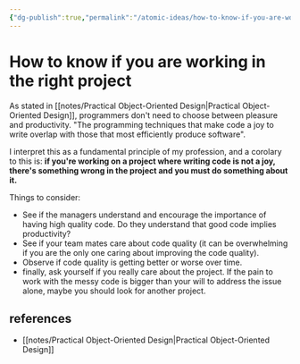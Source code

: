 ```yaml
---
{"dg-publish":true,"permalink":"/atomic-ideas/how-to-know-if-you-are-working-in-the-right-project/","dgHomeLink":true,"dgPassFrontmatter":false}
---
```


# How to know if you are working in the right project

As stated in [[notes/Practical Object-Oriented Design|Practical Object-Oriented Design]], programmers don't need to choose between pleasure and productivity. "The programming techniques that make code a joy to write overlap with those that most efficiently produce software".

I interpret this as a fundamental principle of my profession, and a corolary to this is: **if you're working on a project where writing code is not a joy, there's something wrong in the project and you must do something about it.**

Things to consider:

- See if the managers understand and encourage the importance of having high quality code. Do they understand that good code implies productivity?
- See if your team mates care about code quality (it can be overwhelming if you are the only one caring about improving the code quality).
- Observe if code quality is getting better or worse over time.
- finally, ask yourself if you really care about the project. If the pain to work with the messy code is bigger than your will to address the issue alone, maybe you should look for another project.


## references

- [[notes/Practical Object-Oriented Design|Practical Object-Oriented Design]]